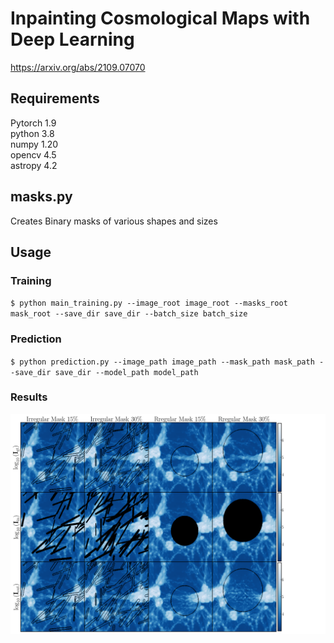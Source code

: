 # Inpainting Cosmological Maps with Deep Learning 
https://arxiv.org/abs/2109.07070

## Requirements  
Pytorch 1.9  
python 3.8  
numpy 1.20  
opencv 4.5  
astropy 4.2  


## masks.py
Creates Binary masks of various shapes and sizes

## Usage
### Training  

  `$ python main_training.py --image_root image_root --masks_root mask_root --save_dir save_dir --batch_size batch_size`  

### Prediction  
  `$ python prediction.py --image_path image_path --mask_path mask_path --save_dir save_dir --model_path model_path`

### Results
![results](/plots/maps_github.png)
